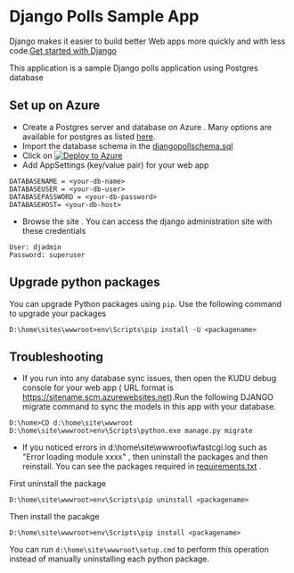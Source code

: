 # Django Polls Sample App 

Django makes it easier to build better Web apps more quickly and with less code.[Get started with Django](https://www.djangoproject.com/start/)

This application is a sample Django polls application using Postgres database 
 
## Set up on Azure
* Create a Postgres server and database on Azure . Many options are available for postgres as listed [here](https://azure.microsoft.com/en-us/search/marketplace/?q=postgres).
* Import the database schema in the [djangopollschema.sql](https://github.com/SunBuild/django-poll/blob/master/djangopollschema.sql)
* Click on [![Deploy to Azure](http://azuredeploy.net/deploybutton.png)](https://azuredeploy.net/)
* Add AppSettings (key/value pair) for your web app 
```
DATABASENAME = <your-db-name>
DATABASEUSER = <your-db-user>
DATABASEPASSWORD = <your-db-password>
DATABASEHOST= <your-db-host>
```  

* Browse the site . You can access the django administration site with these credentials 
```
User: djadmin
Password: superuser 
```

## Upgrade python packages 
You can upgrade Python packages using ```pip```.  Use the following command to upgrade your packages 

```
D:\home\sites\wwwroot>env\Scripts\pip install -U <packagename>
```

## Troubleshooting
* If you run into any database sync issues, then open the KUDU debug console for your web app ( URL format is https://sitename.scm.azurewebsites.net).Run the following DJANGO migrate command to sync the models in this app with your database. 

```
D:\home>CD d:\home\site\wwwroot
D:\home\site\wwwroot>env\Scripts\python.exe manage.py migrate 
```
* If you noticed errors in d:\home\site\wwwroot\wfastcgi.log such as "Error loading module  xxxx" , then uninstall the packages and then reinstall. You can see the packages required in [requirements.txt](https://github.com/SunBuild/djangopollapp/blob/master/requirements.txt) .

First uninstall the package 
```
D:\home\site\wwwroot>env\Scripts\pip uninstall <packagename>
```
Then install the pacakge 
```
D:\home\site\wwwroot>env\Scripts\pip install <packagename>
```
You can run ```d:\home\site\wwwroot\setup.cmd``` to perform this operation instead of manually uninstalling each python package. 




